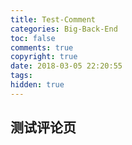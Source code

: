 ```yaml
---
title: Test-Comment
categories: Big-Back-End
toc: false
comments: true
copyright: true
date: 2018-03-05 22:20:55
tags:
hidden: true
---
```




<!--more-->

## 测试评论页